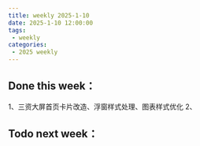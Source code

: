 ```yaml
---
title: weekly 2025-1-10
date: 2025-1-10 12:00:00
tags:
 - weekly
categories:
 - 2025 weekly
---
```

## Done this week：
1、三资大屏首页卡片改造、浮窗样式处理、图表样式优化
2、
## Todo next week：
